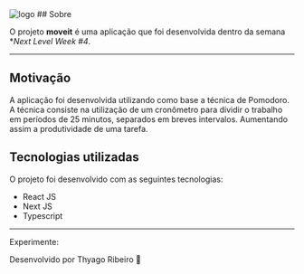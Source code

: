 <img src="https://ik.imagekit.io/nojwgco78es/Captura_de_tela_2021-03-01_14-44-47_-XTqvnZy1.png" alt="logo" />
## Sobre

O projeto **moveit** é uma aplicação que foi desenvolvida dentro da semana **Next Level Week #4*. 

---

## Motivação

A aplicação foi desenvolvida utilizando como base a técnica de Pomodoro. A técnica consiste na utilização de um cronômetro para dividir o trabalho em períodos de 25 minutos, separados em breves intervalos. Aumentando assim a produtividade de uma tarefa.

## Tecnologias utilizadas

O projeto foi desenvolvido com as seguintes tecnologias:

- React JS
- Next JS
- Typescript

---

Experimente: 

Desenvolvido por Thyago Ribeiro 👋
